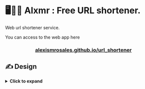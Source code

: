 # 🖥️🏄‍♀️ Alxmr : Free URL shortener. 
Web url shortener service. 

You can access to the web app here
### <p align="center"><a href="https://alexismrosales.github.io/url_shortener/">alexismrosales.github.io/url_shortener</a></p>
<!--
## 🔨 How to install
## ⌨️ CLI commands
-->
## ✍️ Design 
<details> 

<summary><b>Click to expand</b></summary>

### 🏹 Objectives

#### General objectives
Implement web app to short URLs.

#### Specific objectives

- <p align="justify"> Set a system that given an URLs by an HTTP request, transform and return a shorter URL  using the domain alxmr.tech. </p>
  
- <p align="justify"> To short the URL incluiding differentt extra parameters like title, custom back-half or generate a QR Code option. </p>

- <p align="justify"> Build a small tracker to shortened URLs.</p>
  
- <p align="justify"> Develop a web frontend app and command line interface (CLI) app. </p>
  

### 🛠️ Technologies

  #### 🌐 For back-end development.
  
  To develop the web service, I used the next tools:
  - **Spring Boot (Java)** to develop app.
   **PostgreSQL** to save data.
  - **Heroku** to host the web service.
  - **.TECH domains** for domain and DNS config.
  
  #### 🎨 For front-end web-page app
  
  The web-page for input and output the data I used:
  - **React/Typescript (Node.js)** as the main framework.
  - **Tailwind** for UI design.
  - **GH Pages** to deploy the  app.
  
  #### 👓 For front-end CLI app
  
  To create the CLI app I used:
  - **Python** to develop the app.
  - **Click** python library to manipulate the console.


### 📆 Planning

  #### 🎯 **Requirements**

  Functional requirements
  
  
  - <p align="justify"> Admin management: The admin will be able to log in the system and manage the different URLs config.</p>
    
  - <p align="justify"> Create new URL: The users will be able to create a new URL if it doesn't exist, before that there will be extra options to short the URL like title, custom back-half URL or generate a QR Code of the shorten URL or set a expiration date.  </p>
  

  - <p align="justify"> Track shortened URL: The users can track any URL shortened before, it will show statistics information like unique clicks (clicks for different users), geolocalization and devices used.</p>

  - <p align="justify"> Friendly interface: The users will be able to acces to the service by a webpage or installing a CLI app which allows the user to all funcionalities. </p>
 
  Non-functional requirements
  
  - <p align="justify"> Data security: The system will guarantee user security by using an HTTPS Protocol, protecting sensitive information of users. </p>
    
  - <p align="justify"> Usabilty: The interface has to be intuitive and easy to use for end users. </p>
    
  - <p align="justify"> Escalabilty: The system will be designed to make easier escalabilty for fututure implementations and updates. </p>

  #### 💼 Business rules
  
  - <p align="justify"> Short link generation: Users can input any type of URL and recieve a generated short link.</p>
  
  - <p align="justify"> Link redirection: When someone accesses the short link, they will be redirected to original URL.</p>
  
  - <p align="justify"> Statistics and tracking: Track total of clicks. </p>

  - <p align="justify"> Usage limit: The number of links will be for now set to a maximum of 10,000 URLs. </p>

  - <p align="justify"> Custom links: Using the domain the user will be able to modify the url if it is avalible. </p>


### 🖥️ Software Architecture

The software architecture choosen is **Three-Tier-Architecture**, using the three tiers as:

- <p align="justify"> <b> Client-tier: </b> This component, refering to the front-end, there are two GUI options the CLI app and the web app. </p>

- <p align="jusitfy"> <b> Server-tier: </b> On this tier the back-end service is allowed in Heroku, processing the clients requests to retrieve data and manipulate it. </p>

- <p align="jusitfy"> <b> Data tier: </b> On this layer, using PostgreSQL the data will be stored in Heroku database service. </p>


### 🤖 Software Design Pattern

<p align="jusitfy"> The pattern used for the backend development is **Controller-Service-Repository**, for easy development administration and separation of concerns. </p>
</details>
